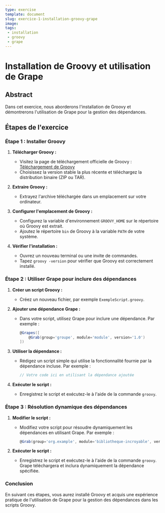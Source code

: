 ```yaml
---
type: exercise
template: document
slug: exercice-1-installation-groovy-grape
image: 
tags:
 - installation
 - groovy
 - grape
---
```


Installation de Groovy et utilisation de Grape
====================================

## Abstract

Dans cet exercice, nous aborderons l'installation de Groovy et démontrerons l'utilisation de Grape pour la gestion des dépendances.

## Étapes de l'exercice

### Étape 1 : Installer Groovy

1. **Télécharger Groovy :**
   - Visitez la page de téléchargement officielle de Groovy : [Téléchargement de Groovy](http://groovy-lang.org/download.html)
   - Choisissez la version stable la plus récente et téléchargez la distribution binaire (ZIP ou TAR).

2. **Extraire Groovy :**
   - Extrayez l'archive téléchargée dans un emplacement sur votre ordinateur.

3. **Configurer l'emplacement de Groovy :**
   - Configurez la variable d'environnement `GROOVY_HOME` sur le répertoire où Groovy est extrait.
   - Ajoutez le répertoire `bin` de Groovy à la variable `PATH` de votre système.

4. **Vérifier l'installation :**
   - Ouvrez un nouveau terminal ou une invite de commandes.
   - Tapez `groovy -version` pour vérifier que Groovy est correctement installé.

### Étape 2 : Utiliser Grape pour inclure des dépendances

1. **Créer un script Groovy :**
   - Créez un nouveau fichier, par exemple `ExempleScript.groovy`.

2. **Ajouter une dépendance Grape :**
   - Dans votre script, utilisez Grape pour inclure une dépendance. Par exemple :
     ```groovy
     @Grapes([
         @Grab(group='groupe', module='module', version='1.0')
     ])
     ```

3. **Utiliser la dépendance :**
   - Rédigez un script simple qui utilise la fonctionnalité fournie par la dépendance incluse. Par exemple :
     ```groovy
     // Votre code ici en utilisant la dépendance ajoutée
     ```

4. **Exécuter le script :**
   - Enregistrez le script et exécutez-le à l'aide de la commande `groovy`.

### Étape 3 : Résolution dynamique des dépendances

1. **Modifier le script :**
   - Modifiez votre script pour résoudre dynamiquement les dépendances en utilisant Grape. Par exemple :
     ```groovy
     @Grab(group='org.example', module='bibliotheque-incroyable', version='2.0')
     ```

2. **Exécuter le script :**
   - Enregistrez le script et exécutez-le à l'aide de la commande `groovy`. Grape téléchargera et inclura dynamiquement la dépendance spécifiée.

### Conclusion

En suivant ces étapes, vous aurez installé Groovy et acquis une expérience pratique de l'utilisation de Grape pour la gestion des dépendances dans les scripts Groovy.
